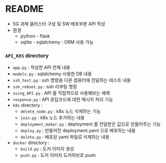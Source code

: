 # README

- 5G 과제 클러스터 구성 및 SW 배포부분 API 작성
- 환경
  - python - flask
  - sqlite - sqlalchemy : ORM 사용 가능





### `API_K8S` directory

- `app.py` : 작성한 API 전체 내용
- `models.py` : sqlalchemy 사용한 DB 내용
- `ssh_test.py` : ssh 명령을 다른 컴퓨터에 전달하는 테스트 내용
- `ssh_reboot.py` : ssh 리부팅 명령
- `using_API.py` : API 를 직접적으로 사용해보는 예제
- `response.py` : API 응답코드에 대한 메시지 처리 기능
- `k8s` directory : 
  - `delete_node.py` : k8s 노드 삭제하는 기능
  - `join.py` : k8s 노드 추가하는 내용
  - `deployment_maker.py` : deployment 를 전달받은 값으로 만들어주는 기능
  - `deploy.py` : 만들어진 deployment.yaml 으로 배포하는 내용
  - `delete.py` : 배포된 yaml 파일로 삭제하는 내용
- `docker` directory : 
  - `build.py` : 도커 이미지 생성
  - `push.py` : 도커 이미지 도커허브로 push 


